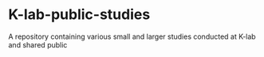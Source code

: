 # K-lab-public-studies
A repository containing various small and larger studies conducted at K-lab and shared public

